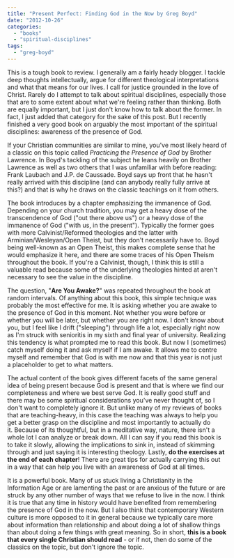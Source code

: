 ```yaml
---
title: "Present Perfect: Finding God in the Now by Greg Boyd"
date: "2012-10-26"
categories: 
  - "books"
  - "spiritual-disciplines"
tags: 
  - "greg-boyd"
---
```


This is a tough book to review. I generally am a fairly heady blogger. I tackle deep thoughts intellectually, argue for different theological interpretations and what that means for our lives. I call for justice grounded in the love of Christ. Rarely do I attempt to talk about spiritual disciplines, especially those that are to some extent about what we're feeling rather than thinking. Both are equally important, but I just don't know how to talk about the former. In fact, I just added that category for the sake of this post. But I recently finished a very good book on arguably the most important of the spiritual disciplines: awareness of the presence of God.

If your Christian communities are similar to mine, you've most likely heard of a classic on this topic called _Practicing the Presence of God_ by Brother Lawrence. In Boyd's tackling of the subject he leans heavily on Brother Lawrence as well as two others that I was unfamiliar with before reading: Frank Laubach and J.P. de Caussade. Boyd says up front that he hasn't really arrived with this discipline (and can anybody really fully arrive at this?) and that is why he draws on the classic teachings on it from others.

<!--more-->

The book introduces by a chapter emphasizing the immanence of God. Depending on your church tradition, you may get a heavy dose of the transcendence of God ("out there above us") or a heavy dose of the immanence of God ("with us, in the present"). Typically the former goes with more Calvinist/Reformed theologies and the latter with Arminian/Wesleyan/Open Theist, but they don't necessarily have to. Boyd being well-known as an Open Theist, this makes complete sense that he would emphasize it here, and there are some traces of his Open Theism throughout the book. If you're a Calvinist, though, I think this is still a valuable read because some of the underlying theologies hinted at aren't necessary to see the value in the discipline.

The question, "**Are You Awake?**" was repeated throughout the book at random intervals. Of anything about this book, this simple technique was probably the most effective for me. It is asking whether you are awake to the presence of God in this moment. Not whether you were before or whether you will be later, but whether you are right now. I don't know about you, but I feel like I drift ("sleeping") through life a lot, especially right now as I'm struck with senioritis in my sixth and final year of university. Realizing this tendency is what prompted me to read this book. But now I (sometimes) catch myself doing it and ask myself if I am awake. It allows me to centre myself and remember that God is with me now and that this year is not just a placeholder to get to what matters.

The actual content of the book gives different facets of the same general idea of being present because God is present and that is where we find our completeness and where we best serve God. It is really good stuff and there may be some spiritual considerations you've never thought of, so I don't want to completely ignore it. But unlike many of my reviews of books that are teaching-heavy, in this case the teaching was always to help you get a better grasp on the discipline and most importantly to actually do it. Because of its thoughtful, but in a meditative way, nature, there isn't a whole lot I can analyze or break down. All I can say if you read this book is to take it slowly, allowing the implications to sink in, instead of skimming through and just saying it is interesting theology. Lastly, **do the exercises at the end of each chapter**! There are great tips for actually carrying this out in a way that can help you live with an awareness of God at all times.

It is a powerful book. Many of us stuck living a Christianity in the Information Age or are lamenting the past or are anxious of the future or are struck by any other number of ways that we refuse to live in the now. I think it is true that any time in history would have benefited from remembering the presence of God in the now. But I also think that contemporary Western culture is more opposed to it in general because we typically care more about information than relationship and about doing a lot of shallow things than about doing a few things with great meaning. So in short, **this is a book that every single Christian should read** - or if not, then do some of the classics on the topic, but don't ignore the topic.
